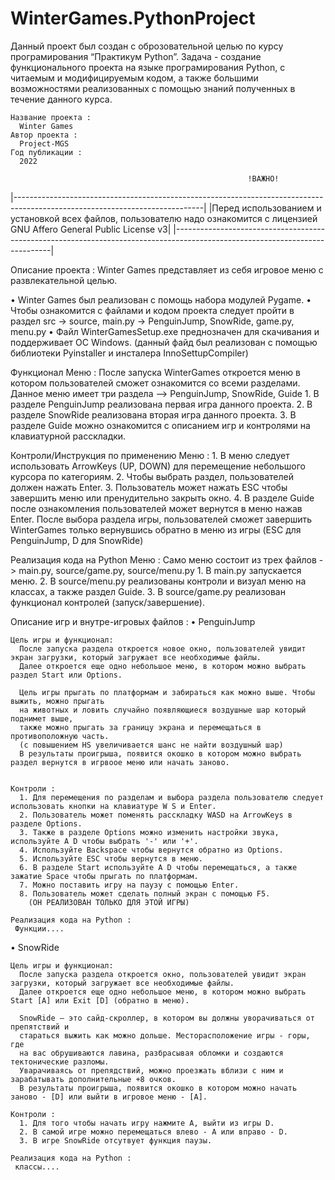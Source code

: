 # WinterGames.PythonProject
Данный проект был создан с оброзовательной целью по курсу програмирования “Практикум Python”.
Задача - создание функционального проекта на языке програмирования Python, с читаемым и модифицируемым кодом, а также большими возможностями реализованных с помощью знаний полученных в течение данного курса.

~~~~~~~~~~~~~~~~~~~~~~~~~~~~~~~~~~~~~~~~~~~~~~~~~~~~~~~~~~~~~~~~~~~~~~~~~~~~~~~~~~~~~~~~~~~~~~~~~~~~~~~~~~~~~~~~~~~~~~~~~~~~~~~~~~~~~~~~~~~~~~~~~
Название проекта :
  Winter Games
Автор проекта :
  Project-MGS
Год публикации :
  2022
~~~~~~~~~~~~~~~~~~~~~~~~~~~~~~~~~~~~~~~~~~~~~~~~~~~~~~~~~~~~~~~~~~~~~~~~~~~~~~~~~~~~~~~~~~~~~~~~~~~~~~~~~~~~~~~~~~~~~~~~~~~~~~~~~~~~~~~~~~~~~~~~~
                                                        
                                                         !ВАЖНО! 
|-----------------------------------------------------------------------------------------------------------------------------|
|Перед использованием и установкой всех файлов, пользователю надо ознакомится с лицензией GNU Affero General Public License v3|
|-----------------------------------------------------------------------------------------------------------------------------|

Описание проекта :
Winter Games представляет из себя игровое меню с развлекательной целью.

• Winter Games был реализован с помощь набора модулей Pygame.
• Чтобы ознакомится с файлами и кодом проекта следует пройти в раздел src -> source, main.py -> PenguinJump, SnowRide, game.py, menu.py
• Файл WinterGamesSetup.exe преднозначен для скачивания и поддерживает ОС Windows.
  (данный файд был реализован с помощью библиотеки Pyinstaller и инсталера InnoSettupCompiler)
  
  Функционал Меню :
  После запуска WinterGames откроется меню в котором пользователей сможет ознакомится со всеми разделами.
  Данное меню имеет три раздела --> PenguinJump, SnowRide, Guide
    1. В разделе PenguinJump реализована первая игра данного проекта. 
    2. В разделе SnowRide реализована вторая игра данного проекта.
    3. В разделе Guide можно ознакомится с описанием игр и контролями на клавиатурной расскладки.
  
  Контроли/Инструкция по применению Меню :
    1. В меню следует использовать ArrowKeys (UP, DOWN) для перемещение небольшого курсора по категориям. 
    2. Чтобы выбрать раздел, пользователей должен нажать Enter.
    3. Пользователь может нажать ESC чтобы завершить меню или пренудительно закрыть окно.
    4. В разделе Guide после ознакомления пользователей может вернутся в меню нажав Enter.
  После выбора раздела игры, пользователей сможет завершить WinterGames только вернувшись обратно в меню из игры (ESC для PenguinJump, D для SnowRide)
  
  Реализация кода на Python Меню :
  Само меню состоит из трех файлов -> main.py, source/game.py, source/menu.py
    1. В main.py запускается меню.
    2. В source/menu.py реализованы контроли и визуал меню на классах, а также раздел Guide.
    3. В source/game.py реализован функционал контролей (запуск/завершение).
    
  

Описание игр и внутре-игровых файлов :
  • PenguinJump
  
    Цель игры и функционал:  
      После запуска раздела откроется новое окно, пользователей увидит экран загрузки, который загружает все необходимые файлы.
      Далее откроется еще одно небольшое меню, в котором можно выбрать раздел Start или Options.
    
      Цель игры прыгать по платформам и забираться как можно выше. Чтобы выжить, можно прыгать
      на животных и ловить случайно появляющиеся воздушные шар который поднимет выше, 
      также можно прыгать за границу экрана и перемещаться в противоположную часть.
      (с повышением HS увеличивается шанс не найти воздушный шар)
      В результаты проигрыша, появится окошко в котором можно выбрать раздел вернутся в игрвоое меню или начать заново.
    
   
    Контроли :
      1. Для перемещения по разделам и выбора раздела пользователю следует использовать кнопки на клавиатуре W S и Enter.
      2. Пользователь может поменять расскладку WASD на ArrowKeys в разделе Options.
      3. Также в разделе Options можно изменить настройки звука, используйте A D чтобы выбрать '-' или '+'.
      4. Используйте Backspace чтобы вернутся обратно из Options.
      5. Используйте ESC чтобы вернутся в меню.
      6. В разделе Start используйте A D чтобы перемещаться, а также зажатие Space чтобы прыгать по платформам.
      7. Можно поставить игру на паузу с помощью Enter.
      8. Пользователь может сделать полный экран с помощью F5.
        (ОН РЕАЛИЗОВАН ТОЛЬКО ДЛЯ ЭТОЙ ИГРЫ)
      
    Реализация кода на Python :
     Функции....
     
  • SnowRide
    
    Цель игры и функционал:  
      После запуска раздела откроется окно, пользователей увидит экран загрузки, который загружает все необходимые файлы.
      Далее откроется еще одно небольшое меню, в котором можно выбрать Start [A] или Exit [D] (обратно в меню).
    
      SnowRide — это сайд-скроллер, в котором вы должны уворачиваться от препятствий и
      стараться выжить как можно дольше. Месторасположение игры - горы, где
      на вас обрушиваются лавина, разбрасывая обломки и создаются тектонические разломы. 
      Уварачиваясь от препядствий, можно проезжать вблизи с ним и зарабатывать дополнительные +8 очков.
      В результаты проигрыша, появится окошко в котором можно начать заново - [D] или выйти в игровое меню - [A].
   
    Контроли :
      1. Для того чтобы начать игру нажмите A, выйти из игры D.
      2. В самой игре можно перемещаться влево - A или вправо - D.
      3. В игре SnowRide отсутвует функция паузы.
      
    Реализация кода на Python :
     классы....
